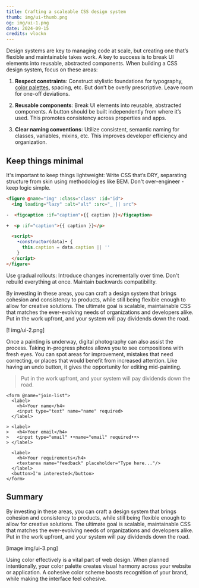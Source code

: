 ```yaml
---
title: Crafting a scaleable CSS design system
thumb: img/ui-thumb.png
og: img/ui-1.png
date: 2024-09-15
credits: vlockn
---
```


Design systems are key to managing code at scale, but creating one that’s flexible and maintainable takes work. A key to success is to break UI elements into reusable, abstracted components. When building a CSS design system, focus on these areas:

1. **Respect constraints**: Construct stylistic foundations for typography, [color palettes](color-strategies.html), spacing, etc. But don’t be overly prescriptive. Leave room for one-off deviations.

2. **Reusable components**: Break UI elements into reusable, abstracted components. A button should be built independently from where it’s used. This promotes consistency across properties and apps.

3. **Clear naming conventions**: Utilize consistent, semantic naming for classes, variables, mixins, etc. This improves developer efficiency and organization.

## Keep things minimal

It's important to keep things lightweight: Write CSS that’s DRY, separating structure from skin using methodologies like BEM. Don't over-engineer - keep logic simple.

``` html numbered
<figure @name="img" :class="class" :id="id">
  <img loading="lazy" :alt="alt" :src="_ || src">

-  <figcaption :if="caption">{{ caption }}</figcaption>

+  <p :if="caption">{{ caption }}</p>

  <script>
    •constructor(data)• {
      this.caption = data.caption || ''
    }
  </script>
</figure>
```

Use gradual rollouts: Introduce changes incrementally over time. Don't rebuild everything at once. Maintain backwards compatibility.

By investing in these areas, you can craft a design system that brings cohesion and consistency to products, while still being flexible enough to allow for creative solutions. The ultimate goal is scalable, maintainable CSS that matches the ever-evolving needs of organizations and developers alike. Put in the work upfront, and your system will pay dividends down the road.

[! img/ui-2.png]

Once a painting is underway, digital photography can also assist the process. Taking in-progress photos allows you to see compositions with fresh eyes. You can spot areas for improvement, mistakes that need correcting, or places that would benefit from increased attention. Like having an undo button, it gives the opportunity for editing mid-painting.

> Put in the work upfront, and your system will pay dividends down the road.

``` .blue
<form @name="join-list">
  <label>
    <h4>Your name</h4>
    <input type="text" name="name" required>
  </label>

> <label>
>   <h4>Your email</h4>
>   <input type="email" ••name="email" required••>
> </label>

  <label>
    <h4>Your requirements</h4>
    <textarea name="feedback" placeholder="Type here..."/>
  </label>
  <button>I'm interested</button>
</form>
```

## Summary

By investing in these areas, you can craft a design system that brings cohesion and consistency to products, while still being flexible enough to allow for creative solutions. The ultimate goal is scalable, maintainable CSS that matches the ever-evolving needs of organizations and developers alike. Put in the work upfront, and your system will pay dividends down the road.

[image img/ui-3.png]

Using color effectively is a vital part of web design. When planned intentionally, your color palette creates visual harmony across your website or application. A cohesive color scheme boosts recognition of your brand, while making the interface feel cohesive.
